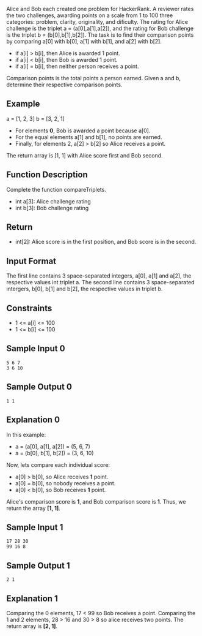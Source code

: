 Alice and Bob each created one problem for HackerRank. A reviewer
rates the two challenges, awarding points on a scale from 1 to 100
three categories: problem, clarity, originality, and dificulty.
The rating for Alice challenge is the triplet a = (a[0],a[1],a[2]), and
the rating for Bob challenge is the triplet b = (b[0],b[1],b[2]).
The task is to find their comparison points by comparing a[0] with
b[0], a[1] with b[1], and a[2] with b[2].

- if a[i] > b[i], then Alice is awarded 1 point.
- if a[i] < b[i], then Bob is awarded 1 point.
- if a[i] = b[i], then neither person receives a point.

Comparison points is the total points a person earned.
Given a and b, determine their respective comparison points.

## Example

a = [1, 2, 3]
b = [3, 2, 1]

- For elements **0**, Bob is awarded a point because a[0].
- For the equal elements a[1] and b[1], no points are earned.
- Finally, for elements 2, a[2] > b[2] so Alice receives a point.

The return array is [1, 1] with Alice score first and Bob second.

## Function Description

Complete the function compareTriplets.

- int a[3]: Alice challenge rating
- int b[3]: Bob challenge rating

## Return

- int[2]: Alice score is in the first position, and Bob score is in the second.

## Input Format

The first line contains 3 space-separated integers, a[0], a[1] and a[2],
the respective values int triplet a.
The second line contains 3 space-separated intergers, b[0], b[1] and b[2],
the respective values in triplet b.

## Constraints

- 1 <= a[i] <= 100
- 1 <= b[i] <= 100

## Sample Input 0

```
5 6 7
3 6 10
```

## Sample Output 0

```
1 1
```

## Explanation 0

In this example:

- a = (a[0], a[1], a[2]) = (5, 6, 7)
- a = (b[0], b[1], b[2]) = (3, 6, 10)

Now, lets compare each individual score:

- a[0] > b[0], so Alice receives **1** point.
- a[0] = b[0], so nobody receives a point.
- a[0] < b[0], so Bob receives **1** point.

Alice's comparison score is **1**, and Bob comparison score is **1**.
Thus, we return the array **[1, 1]**.

## Sample Input 1

```
17 28 30
99 16 8
```

## Sample Output 1

```
2 1
```

## Explanation 1

Comparing the 0 elements, 17 < 99 so Bob receives a point.
Comparing the 1 and 2 elements, 28 > 16 and 30 > 8 so alice receives two points.
The return array is **[2, 1]**.